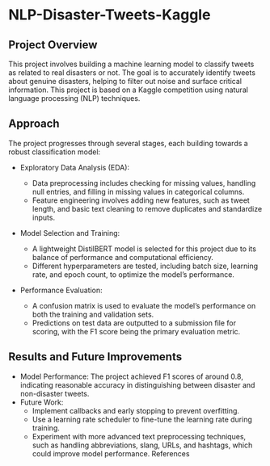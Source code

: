 # NLP-Disaster-Tweets-Kaggle

## Project Overview
This project involves building a machine learning model to classify tweets as related to real disasters or not. The goal is to accurately identify tweets about genuine disasters, helping to filter out noise and surface critical information. This project is based on a Kaggle competition using natural language processing (NLP) techniques.

## Approach
The project progresses through several stages, each building towards a robust classification model:

* Exploratory Data Analysis (EDA):

  * Data preprocessing includes checking for missing values, handling null entries, and filling in missing values in categorical columns.
  * Feature engineering involves adding new features, such as tweet length, and basic text cleaning to remove duplicates and standardize inputs.
* Model Selection and Training:

  * A lightweight DistilBERT model is selected for this project due to its balance of performance and computational efficiency.
  * Different hyperparameters are tested, including batch size, learning rate, and epoch count, to optimize the model’s performance.
* Performance Evaluation:

  * A confusion matrix is used to evaluate the model’s performance on both the training and validation sets.
  * Predictions on test data are outputted to a submission file for scoring, with the F1 score being the primary evaluation metric.
## Results and Future Improvements
* Model Performance: The project achieved F1 scores of around 0.8, indicating reasonable accuracy in distinguishing between disaster and non-disaster tweets.
* Future Work:
  * Implement callbacks and early stopping to prevent overfitting.
  * Use a learning rate scheduler to fine-tune the learning rate during training.
  * Experiment with more advanced text preprocessing techniques, such as handling abbreviations, slang, URLs, and hashtags, which could improve model performance.
References
